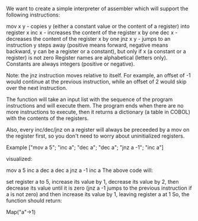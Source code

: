 We want to create a simple interpreter of assembler which will support the following instructions:

mov x y - copies y (either a constant value or the content of a register) into register x
inc x - increases the content of the register x by one
dec x - decreases the content of the register x by one
jnz x y - jumps to an instruction y steps away (positive means forward, negative means backward, y can be a register or a constant), but only if x (a constant or a register) is not zero
Register names are alphabetical (letters only). Constants are always integers (positive or negative).

Note: the jnz instruction moves relative to itself. For example, an offset of -1 would continue at the previous instruction, while an offset of 2 would skip over the next instruction.

The function will take an input list with the sequence of the program instructions and will execute them. The program ends when there are no more instructions to execute, then it returns a dictionary (a table in COBOL) with the contents of the registers.

Also, every inc/dec/jnz on a register will always be preceeded by a mov on the register first, so you don't need to worry about uninitialized registers.

Example
["mov a 5"; "inc a"; "dec a"; "dec a"; "jnz a -1"; "inc a"]

visualized:

mov a 5
inc a
dec a
dec a
jnz a -1
inc a
The above code will:

set register a to 5,
increase its value by 1,
decrease its value by 2,
then decrease its value until it is zero (jnz a -1 jumps to the previous instruction if a is not zero)
and then increase its value by 1, leaving register a at 1
So, the function should return:

Map("a"->1)